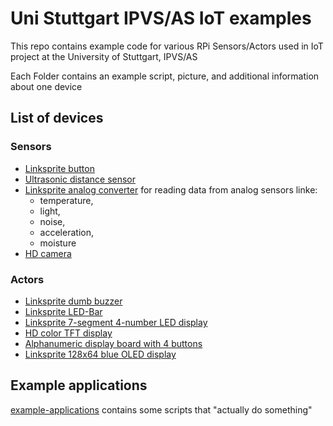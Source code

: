 # Uni Stuttgart IPVS/AS IoT examples
This repo contains example code for various RPi Sensors/Actors used in IoT project at the University of Stuttgart, IPVS/AS

Each Folder contains an example script, picture, and additional information about one device

## List of devices

### Sensors
* [Linksprite button](sensor-linksprite-button)
* [Ultrasonic distance sensor](sensor-ultrasonic-distance)
* [Linksprite analog converter](sensor-linksprite-ADconverter) for reading data from analog sensors linke: 
  * temperature, 
  * light, 
  * noise, 
  * acceleration, 
  * moisture
* [HD camera](sensor-HD-camera)


### Actors
* [Linksprite dumb buzzer](actor-linksprite-buzzer)
* [Linksprite LED-Bar](actor-linksprite-led-bar)
* [Linksprite 7-segment 4-number LED display](actor-led-7segment-4numbers)
* [HD color TFT display](actor-graphic-TFT-display)
* [Alphanumeric display board with 4 buttons](actor-alphanumeric-display-board)
* [Linksprite 128x64 blue OLED display](actor-linksprite-OLED-display)



## Example applications
[example-applications](example-applications/) contains some scripts that "actually do something"
